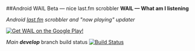 ##Android WAIL Beta — nice last.fm scrobbler
**WAIL — What am I listening** 

*Android [last.fm](http://last.fm) scrobbler and "now playing" updater*

[![Get WAIL on the Google Play!](http://developer.android.com/images/brand/en_generic_rgb_wo_60.png)](https://play.google.com/store/apps/details?id=com.artemzin.android.wail)


*Main* ***develop*** branch build status [![Build Status](http://teamcity.artemzin.com/app/rest/builds/buildType:id:Wail_BuildDevelopBranchAndRunTest/statusIcon)](http://teamcity.artemzin.com/viewType.html?buildTypeId=Wail_BuildDevelopBranchAndRunTest&guest=1)
